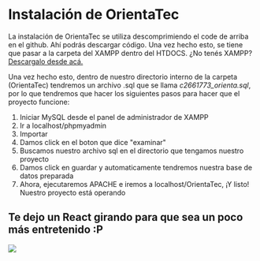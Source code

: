 <h1>Instalación de OrientaTec</h1>

<p>La instalación de OrientaTec se utiliza descomprimiendo el code de arriba en el github. Ahí podrás descargar código. Una vez hecho esto, se tiene que pasar a la carpeta del XAMPP dentro del HTDOCS. ¿No tenés XAMPP? <a href="https://www.apachefriends.org/">Descargalo desde acá.</a></p>

<p>Una vez hecho esto, dentro de nuestro directorio interno de la carpeta (OrientaTec) tendremos un archivo .sql que se llama <i>c2661773_orienta.sql</i>, por lo que tendremos que hacer los siguientes pasos para hacer que el proyecto funcione:</p>

<ol>
    <li>Iniciar MySQL desde el panel de administrador de XAMPP</li>
    <li>Ir a localhost/phpmyadmin</li>
    <li>Importar</li>
    <li>Damos click en el boton que dice "examinar"</li>
    <li>Buscamos nuestro archivo sql en el directorio que tengamos nuestro proyecto</li>
    <li>Damos click en guardar y automaticamente tendremos nuestra base de datos preparada</li>
    <li>Ahora, ejecutaremos APACHE e iremos a localhost/OrientaTec, ¡Y listo! Nuestro proyecto está operando</li>
</ol>

<h2>Te dejo un React girando para que sea un poco más entretenido :P</h2>
<img src="https://cdn.dribbble.com/userupload/25458874/file/original-62d7e1bdcec685e36b54f89e3ab6f401.gif">
